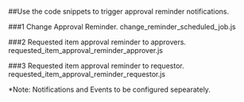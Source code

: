 ##Use the code snippets to trigger approval reminder notifications. 

###1 Change Approval Reminder.
change_reminder_scheduled_job.js

###2 Requested item approval reminder to approvers.
requested_item_approval_reminder_approver.js

###3 Requested item approval reminder to requestor.
requested_item_approval_reminder_requestor.js

*Note: Notifications and Events to be configured sepearately.
